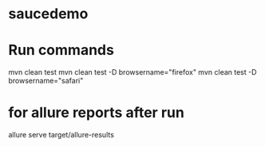 # saucedemo

# Run commands 
mvn clean test
mvn clean test -D browsername="firefox"
mvn clean test -D browsername="safari"

# for allure reports after run 
allure serve target/allure-results
